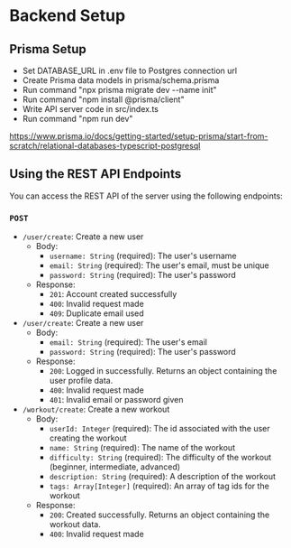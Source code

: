 # Backend Setup

## Prisma Setup

- Set DATABASE_URL in .env file to Postgres connection url
- Create Prisma data models in prisma/schema.prisma
- Run command "npx prisma migrate dev --name init"
- Run command "npm install @prisma/client"
- Write API server code in src/index.ts
- Run command "npm run dev"

https://www.prisma.io/docs/getting-started/setup-prisma/start-from-scratch/relational-databases-typescript-postgresql

## Using the REST API Endpoints

You can access the REST API of the server using the following endpoints:

### `POST`

- `/user/create`: Create a new user
  - Body:
    - `username: String` (required): The user's username
    - `email: String` (required): The user's email, must be unique
    - `password: String` (required): The user's password
  - Response:
    - `201`: Account created successfully
    - `400`: Invalid request made
    - `409`: Duplicate email used
- `/user/create`: Create a new user
  - Body:
    - `email: String` (required): The user's email
    - `password: String` (required): The user's password
  - Response:
    - `200`: Logged in successfully. Returns an object containing the user profile data.
    - `400`: Invalid request made
    - `401`: Invalid email or password given
- `/workout/create`: Create a new workout
  - Body:
    - `userId: Integer` (required): The id associated with the user creating the workout
    - `name: String` (required): The name of the workout
    - `difficulty: String` (required): The difficulty of the workout (beginner, intermediate, advanced)
    - `description: String` (required): A description of the workout
    - `tags: Array[Integer]` (required): An array of tag ids for the workout
  - Response:
    - `200`: Created successfully. Returns an object containing the workout data.
    - `400`: Invalid request made
